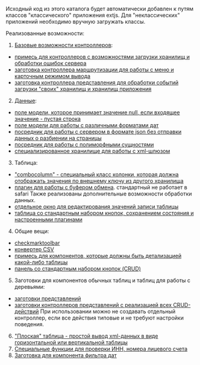 Исходный код из этого каталога будет автоматически добавлен к путям классов
"классического" приложения extjs. Для "неклассических" приложений необходимо вручную загружать классы.

Реализованные возможности:

1. [Базовые возможности контроллеров](https://github.com/Unact/sencha-common/tree/master/common/src/lib/app):
 - [примесь для контроллеров с возможностями загрузки хранилищ и обработки ошибок сервера](https://github.com/Unact/sencha-common/blob/master/common/src/lib/app/ControllerMixin.js)
 - [заготовка контроллера маршрутизации для работы с меню и карточным режимом вывода](https://github.com/Unact/sencha-common/blob/master/common/src/lib/app/Routing.js)
 - [заготовка контроллера представления для обработки событий загрузки "своих" хранилищ и хранилищ приложения](https://github.com/Unact/sencha-common/blob/master/common/src/lib/app/ViewController.js)

2. [Данные](https://github.com/Unact/sencha-common/tree/master/common/src/lib/data):
 - [поле модели, которое принимает значение null, если входящее значение - пустая строка](https://github.com/Unact/sencha-common/blob/master/common/src/lib/data/field/NullifiedString.js)
 - [поле модели для работы с различными форматами дат](https://github.com/Unact/sencha-common/blob/master/common/src/lib/data/field/RestXmlDate.js)
 - [посредник для работы с сервером в формате json без отправки данных о разбиении на страницы](https://github.com/Unact/sencha-common/blob/master/common/src/lib/data/proxy/RestJsonLimitless.js)
 - [посредник для работы с полиморфными сущностями](https://github.com/Unact/sencha-common/blob/master/common/src/lib/data/proxy/RestPolymorphic.js)
 - [специализированное хранилище для работы с xml-шлюзом](https://github.com/Unact/sencha-common/blob/master/common/src/lib/data/RestXmlStore.js)

3. Таблица:
 - ["combocolumn" - специальный класс колонки, которая должна отображать значения по внешнему ключу из другого хранилища](https://github.com/Unact/sencha-common/blob/master/common/src/lib/grid/column/ComboColumn.js)
 - [плагин для работы с буфером обмена](https://github.com/Unact/sencha-common/blob/master/common/src/lib/grid/plugin/RowClipboard.js). стандартный не работает в safari
 Также реализованы дополнительные возможности обработки данных.
 - [отдельное окно для редактирования значений записи таблицы](https://github.com/Unact/sencha-common/blob/master/common/src/lib/grid/EditingCard.js)
 - [таблица со стандартным набором кнопок, сохранением состояния и настроенными плагинами](https://github.com/Unact/sencha-common/blob/master/common/src/lib/grid/Panel.js)
4. Общие вещи:
 - [checkmarktoolbar](https://github.com/Unact/sencha-common/blob/master/common/src/lib/shared/CheckmarkToolbar.js)
 - [конвертер CSV](https://github.com/Unact/sencha-common/blob/master/common/src/lib/shared/Csv.js)
 - [примесь для компонентов, которые должны быть детализацией какой-либо таблицы](https://github.com/Unact/sencha-common/blob/master/common/src/lib/shared/Detailable.js)
 - [панель со стандартным набором кнопок (CRUD)](https://github.com/Unact/sencha-common/blob/master/common/src/lib/shared/Toolbar.js)

5. Заготовки для компонентов обычных таблиц и таблиц для работы с деревьями:
 - [заготовки представлений](https://github.com/Unact/sencha-common/blob/master/common/src/lib/singlegrid/View.js)
 - [заготовки контроллеров представлений с реализацией всех CRUD-действий](https://github.com/Unact/sencha-common/blob/master/common/src/lib/singletable/ViewController.js)
При использовании можно не создавать отдельный контроллер, если все действия типовые и не требуют настройки поведения.

6. ["Плоская" таблица - простой вывод xml-данных в виде горизонтальной или вертикальной таблицы](https://github.com/Unact/sencha-common/blob/master/common/src/lib/view/PlainTable.js)
7. [Специальные функции для проверки ИНН, номера лицевого счета](https://github.com/Unact/sencha-common/blob/master/common/src/lib/Checkers.js)
8. [Заготовка для компонента фильтра дат](https://github.com/Unact/sencha-common/blob/master/common/src/lib/DateIntervalFilter.js)
